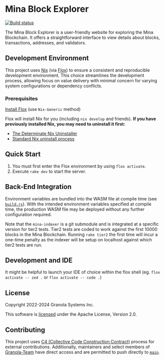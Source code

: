# Mina Block Explorer

[![Build status](https://badge.buildkite.com/1f8c338cb4ede4e41a4d84de89479fb2eddf9a6f64b72dcf36.svg?branch=main)](https://buildkite.com/granola/mina-block-explorer)

The Mina Block Explorer is a user-friendly website for exploring the Mina
Blockchain. It offers a straightforward interface to view details about blocks,
transactions, addresses, and validators.

## Development Environment

This project uses [Nix](https://nix.dev) (via [Flox](https://flox.dev))
to ensure a consistent and reproducible development environment.
This choice streamlines the development process, allowing focus on
value delivery with minimal concern for varying system configurations
or dependency conflicts.

### Prerequisites

[Install Flox](https://flox.dev/docs/install-flox/) (use `Nix-Generic` method)

Flox will install Nix for you (including `nix develop` and friends).
__If you have previously installed Nix, you may need to uninstall it first:__

- [The Determinate Nix Uninstaller](https://github.com/DeterminateSystems/nix-installer#uninstalling)
- [Standard Nix uninstall process](https://nix.dev/manual/nix/2.24/installation/uninstall)

## Quick Start

1. You must first enter the Flox environment by using `flox activate`.
1. Execute `rake dev` to start the server.

## Back-End Integration

Environment variables are bundled into the WASM file at compile time (see
[`build.rs`](rust/build.rs)). With the intended environment variables specified
at compile time, the production WASM file may be deployed without any
further configuration required.

Note that the `mina-indexer` is a git submodule and is integrated at a specific
version for tier2 tests. Tier2 tests are coded to work against the first 10000
blocks in the Mina Blockchain. Running `rake tier2` the first time will incur
a one-time penalty as the indexer will be setup on localhost against which tier2
tests are run.

## Development and IDE

It might be helpful to launch your IDE of choice within the flox shell
(eg. `flox activate -- zed .` or `flox activate -- code .`)

## License

Copyright 2022-2024 Granola Systems Inc.

This software is [licensed](LICENSE) under the Apache License, Version 2.0.

## Contributing

This project uses [C4 (Collective Code Construction Contract)](https://rfc.zeromq.org/spec/42/)
process for external contributions. Additionally, maintainers and select members
of [Granola-Team](https://github.com/Granola-Team/) have direct access and are permitted
to push directly to [`main`](https://github.com/Granola-Team/mina-block-explorer/tree/main).
